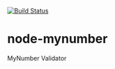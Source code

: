 [![Build Status](https://travis-ci.org/cncgl/node-mynumber.svg)](https://travis-ci.org/cncgl/node-mynumber)

# node-mynumber
MyNumber Validator

